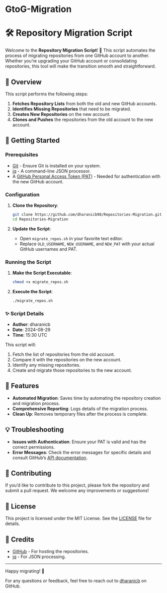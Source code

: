 # GtoG-Migration
# 🛠️ Repository Migration Script

Welcome to the **Repository Migration Script**! 🎉 This script automates the process of migrating repositories from one GitHub account to another. Whether you’re upgrading your GitHub account or consolidating repositories, this tool will make the transition smooth and straightforward.

## 📜 Overview

This script performs the following steps:
1. **Fetches Repository Lists** from both the old and new GitHub accounts.
2. **Identifies Missing Repositories** that need to be migrated.
3. **Creates New Repositories** on the new account.
4. **Clones and Pushes** the repositories from the old account to the new account.

## 🚀 Getting Started

### Prerequisites

- [Git](https://git-scm.com/downloads) - Ensure Git is installed on your system.
- [jq](https://stedolan.github.io/jq/download/) - A command-line JSON processor.
- A [GitHub Personal Access Token (PAT)](https://github.com/settings/tokens) - Needed for authentication with the new GitHub account.

### Configuration

1. **Clone the Repository**:
    ```sh
    git clone https://github.com/dharanicb98/Repositories-Migration.git
    cd Repositories-Migration
    ```

2. **Update the Script**:
    - Open `migrate_repos.sh` in your favorite text editor.
    - Replace `OLD_USERNAME`, `NEW_USERNAME`, and `NEW_PAT` with your actual GitHub usernames and PAT.

### Running the Script

1. **Make the Script Executable**:
    ```sh
    chmod +x migrate_repos.sh
    ```

2. **Execute the Script**:
    ```sh
    ./migrate_repos.sh
    ```

### ✨ Script Details

- **Author**: dharanicb
- **Date**: 2024-08-29
- **Time**: 15:30 UTC

This script will:
1. Fetch the list of repositories from the old account.
2. Compare it with the repositories on the new account.
3. Identify any missing repositories.
4. Create and migrate those repositories to the new account.

## 🔧 Features

- **Automated Migration**: Saves time by automating the repository creation and migration process.
- **Comprehensive Reporting**: Logs details of the migration process.
- **Clean Up**: Removes temporary files after the process is complete.

## 💡 Troubleshooting

- **Issues with Authentication**: Ensure your PAT is valid and has the correct permissions.
- **Error Messages**: Check the error messages for specific details and consult GitHub’s [API documentation](https://docs.github.com/en/rest).

## 🤝 Contributing

If you’d like to contribute to this project, please fork the repository and submit a pull request. We welcome any improvements or suggestions!

## 📜 License

This project is licensed under the MIT License. See the [LICENSE](LICENSE) file for details.

## 🎨 Credits

- [GitHub](https://github.com) - For hosting the repositories.
- [jq](https://stedolan.github.io/jq/) - For JSON processing.

---

Happy migrating! 🚀

For any questions or feedback, feel free to reach out to [dharanicb](https://github.com/dharanicb98) on GitHub.
